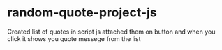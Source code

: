 # random-quote-project-js
Created list of quotes in script js attached them on button and when you click it shows you quote messege from the list
